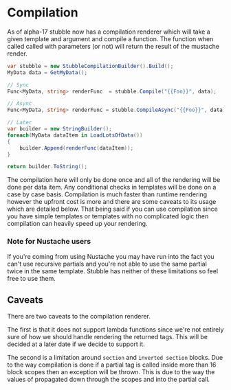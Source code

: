 # Compilation

As of alpha-17 stubble now has a compilation renderer which will take a given template and argument and compile a function. The function when called called with parameters (or not) will return the result of the mustache render.

```csharp
var stubble = new StubbleCompilationBuilder().Build();
MyData data = GetMyData();

// Sync
Func<MyData, string> renderFunc  = stubble.Compile("{{Foo}}", data);

// Async
Func<MyData, string> renderFunc = stubble.CompileAsync("{{Foo}}", data);

// Later
var builder = new StringBuilder();
foreach(MyData dataItem in LoadLotsOfData())
{
    builder.Append(renderFunc(dataItem));
}

return builder.ToString();
```

The compilation here will only be done once and all of the rendering will be done per data item.
Any conditional checks in templates will be done on a case by case basis.
Compilation is much faster than runtime rendering however the upfront cost is more and there are some caveats to its usage which are detailed below.
That being said if you can use compilation since you have simple templates or templates with no complicated logic then compilation can heavily speed up your rendering.

### Note for Nustache users

If you're coming from using Nustache you may have run into the fact you can't use recursive partials and you're not able to use the same partial twice in the same template.
Stubble has neither of these limitations so feel free to use them.

## Caveats

There are two caveats to the compilation renderer.

The first is that it does not support lambda functions since we're not entirely sure of how we should handle rendering the returned tags.
This will be decided at a later date if we decide to support it.

The second is a limitation around `section` and `inverted section` blocks.
Due to the way compilation is done if a partial tag is called inside more than 16 block scopes then an exception will be thrown.
This is due to the way the values of propagated down through the scopes and into the partial call.
